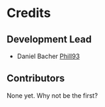 # Credits

## Development Lead

- Daniel Bacher [Phill93](https://github.com/Phill93)

## Contributors

None yet. Why not be the first?